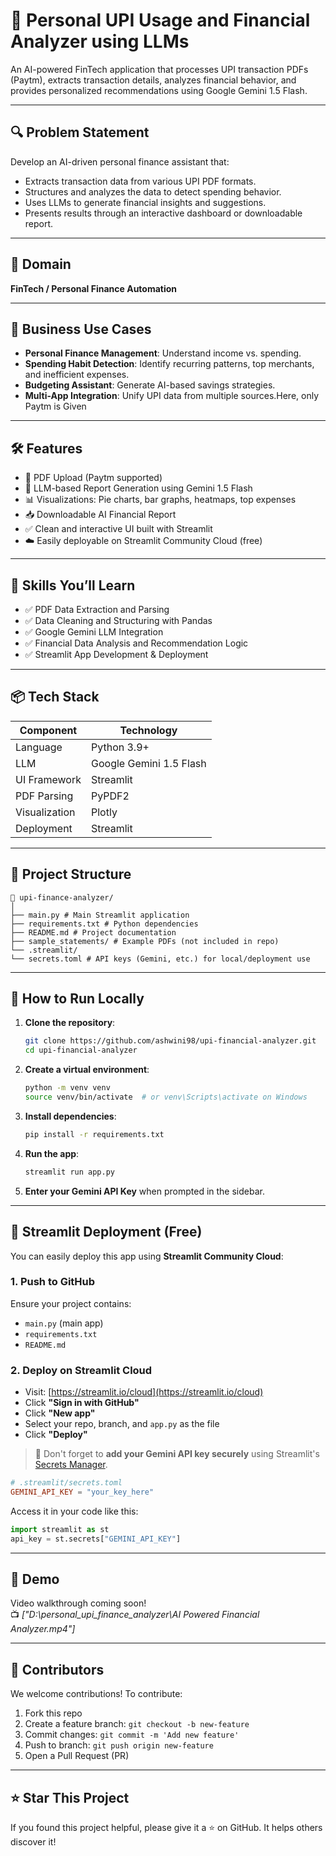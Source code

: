 
# 💸 Personal UPI Usage and Financial Analyzer using LLMs

An AI-powered FinTech application that processes UPI transaction PDFs (Paytm), extracts transaction details, analyzes financial behavior, and provides personalized recommendations using Google Gemini 1.5 Flash.

---

## 🔍 Problem Statement

Develop an AI-driven personal finance assistant that:
- Extracts transaction data from various UPI PDF formats.
- Structures and analyzes the data to detect spending behavior.
- Uses LLMs to generate financial insights and suggestions.
- Presents results through an interactive dashboard or downloadable report.

---

## 💼 Domain

**FinTech / Personal Finance Automation**

---

## 🚀 Business Use Cases

- **Personal Finance Management**: Understand income vs. spending.
- **Spending Habit Detection**: Identify recurring patterns, top merchants, and inefficient expenses.
- **Budgeting Assistant**: Generate AI-based savings strategies.
- **Multi-App Integration**: Unify UPI data from multiple sources.Here, only Paytm is Given 

---

## 🛠️ Features

- 📄 PDF Upload (Paytm supported)
- 🧠 LLM-based Report Generation using Gemini 1.5 Flash
- 📊 Visualizations: Pie charts, bar graphs, heatmaps, top expenses
- 📥 Downloadable AI Financial Report
- ✅ Clean and interactive UI built with Streamlit
- ☁️ Easily deployable on Streamlit Community Cloud (free)

---

## 🧠 Skills You’ll Learn

- ✅ PDF Data Extraction and Parsing
- ✅ Data Cleaning and Structuring with Pandas
- ✅ Google Gemini LLM Integration
- ✅ Financial Data Analysis and Recommendation Logic
- ✅ Streamlit App Development & Deployment

---

## 📦 Tech Stack

| Component        | Technology                   |
|------------------|------------------------------|
| Language         | Python 3.9+                  |
| LLM              | Google Gemini 1.5 Flash      |
| UI Framework     | Streamlit                    |
| PDF Parsing      | PyPDF2                       |
| Visualization    | Plotly                       |
| Deployment       | Streamlit                    |

---

## 📂 Project Structure

```
📁 upi-finance-analyzer/
│
├── main.py # Main Streamlit application
├── requirements.txt # Python dependencies
├── README.md # Project documentation
├── sample_statements/ # Example PDFs (not included in repo)
└── .streamlit/
└── secrets.toml # API keys (Gemini, etc.) for local/deployment use

```

---

## 🧪 How to Run Locally

1. **Clone the repository**:
   ```bash
   git clone https://github.com/ashwini98/upi-financial-analyzer.git
   cd upi-financial-analyzer
   ```

2. **Create a virtual environment**:
   ```bash
   python -m venv venv
   source venv/bin/activate  # or venv\Scripts\activate on Windows
   ```

3. **Install dependencies**:
   ```bash
   pip install -r requirements.txt
   ```

4. **Run the app**:
   ```bash
   streamlit run app.py
   ```

5. **Enter your Gemini API Key** when prompted in the sidebar.

---

## 🚀 Streamlit Deployment (Free)

You can easily deploy this app using **Streamlit Community Cloud**:

### 1. Push to GitHub

Ensure your project contains:

- `main.py` (main app)
- `requirements.txt`
- `README.md`

### 2. Deploy on Streamlit Cloud

- Visit: [https://streamlit.io/cloud](https://streamlit.io/cloud)
- Click **"Sign in with GitHub"**
- Click **"New app"**
- Select your repo, branch, and `app.py` as the file
- Click **"Deploy"**

> 🔐 Don't forget to **add your Gemini API key securely** using Streamlit's [Secrets Manager](https://docs.streamlit.io/streamlit-community-cloud/get-started/deploy-an-app/secrets-management).

```toml
# .streamlit/secrets.toml
GEMINI_API_KEY = "your_key_here"
```

Access it in your code like this:

```python
import streamlit as st
api_key = st.secrets["GEMINI_API_KEY"]
```

---

## 🎥 Demo

Video walkthrough coming soon!  
📺 _["D:\personal_upi_finance_analyzer\AI Powered Financial Analyzer.mp4"]_

---

## 🤝 Contributors

We welcome contributions! To contribute:

1. Fork this repo
2. Create a feature branch: `git checkout -b new-feature`
3. Commit changes: `git commit -m 'Add new feature'`
4. Push to branch: `git push origin new-feature`
5. Open a Pull Request (PR)

---

## ⭐ Star This Project

If you found this project helpful, please give it a ⭐ on GitHub. It helps others discover it!

